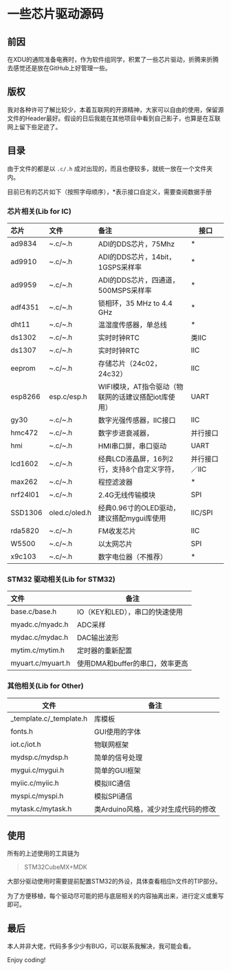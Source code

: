 # 一些芯片驱动源码

## 前因

在XDU的通院准备电赛时，作为软件组同学，积累了一些芯片驱动，折腾来折腾去感觉还是放在GitHub上好管理一些。

## 版权

我对各种许可了解比较少，本着互联网的开源精神，大家可以自由的使用，保留源文件的Header最好。假设的日后我能在其他项目中看到自己影子，也算是在互联网上留下些足迹了。

## 目录

由于文件的都是以 `.c/.h` 成对出现的，而且也便较多，就统一放在一个文件夹内。

目前已有的芯片如下（按照字母顺序），*表示接口自定义，需要查阅数据手册

### 芯片相关(Lib for IC)

| 芯片     | 文件          | 备注                                                | 接口          |
| :------- | :------------ | :-------------------------------------------------- | ------------- |
| ad9834   | \~.c/\~.h       | ADI的DDS芯片，75Mhz                                 | *             |
| ad9910   | \~.c/\~.h       | ADI的DDS芯片，14bit，1GSPS采样率                    | *             |
| ad9959   | \~.c/\~.h       | ADI的DDS芯片，四通道，500MSPS采样率                 | *             |
| adf4351  | \~.c/\~.h       | 锁相环，35 MHz to 4.4 GHz                           | *             |
| dht11    | \~.c/\~.h       | 温湿度传感器，单总线                                | *             |
| ds1302   | \~.c/\~.h       | 实时时钟RTC                                         | 类IIC         |
| ds1307   | \~.c/\~.h       | 实时时钟RTC                                         | IIC           |
| eeprom   | \~.c/\~.h       | 存储芯片（24c02，24c32）                            | IIC           |
| esp8266  | esp.c/esp.h     | WIFI模块，AT指令驱动（物联网的话建议搭配iot库使用）   | UART          |
| gy30     | \~.c/\~.h       | 数字光强传感器，IIC接口                             | IIC           |
| hmc472   | \~.c/\~.h       | 数字步进衰减器，                                    | 并行接口      |
| hmi      | \~.c/\~.h       | HMI串口屏，串口驱动                                 | UART          |
| lcd1602  | \~.c/\~.h       | 经典LCD液晶屏，16列2行，支持8个自定义字符，         | 并行接口／IIC |
| max262   | \~.c/\~.h       | 程控滤波器                                          | *             |
| nrf24l01 | \~.c/\~.h       | 2.4G无线传输模块                                    | SPI           |
| SSD1306  | oled.c/oled.h | 经典0.96寸的OLED驱动，建议搭配mygui库使用           | IIC/SPI       |
| rda5820  | \~.c/\~.h       | FM收发芯片                                          | IIC           |
| W5500    | \~.c/\~.h       | 以太网芯片                                          | SPI           |
| x9c103   | \~.c/\~.h       | 数字电位器（不推荐）                                | *             |

### STM32 驱动相关(Lib for STM32)

| 文件              | 备注                            |
| :---------------- | ------------------------------- |
| base.c/base.h     | IO（KEY和LED），串口的快速使用  |
| myadc.c/myadc.h   | ADC采样                         |
| mydac.c/mydac.h   | DAC输出波形                     |
| mytim.c/mytim.h   | 定时器的重新配置                |
| myuart.c/myuart.h | 使用DMA和buffer的串口，效率更高 |

### 其他相关(Lib for Other)

| 文件            | 备注                      |
| --------------- | ------------------------- |
| _template.c/_template.h         | 库模板              |
| fonts.h         | GUI使用的字体              |
| iot.c/iot.h     | 物联网框架                |
| mydsp.c/mydsp.h | 简单的信号处理            |
| mygui.c/mygui.h | 简单的GUI框架             |
| myiic.c/myiic.h | 模拟IIC通信 |
| myspi.c/myspi.h | 模拟SPI通信 |
| mytask.c/mytask.h | 类Arduino风格，减少对生成代码的修改 |

## 使用

所有的上述使用的工具链为

> STM32CubeMX+MDK

大部分驱动使用时需要提前配置STM32的外设，具体查看相应h文件的TIP部分。

为了方便移植，每个驱动尽可能的把与底层相关的内容抽离出来，进行定义或重写即可。

## 最后

本人并非大佬，代码多多少少有BUG，可以联系我解决，我可能会看。

Enjoy coding!

